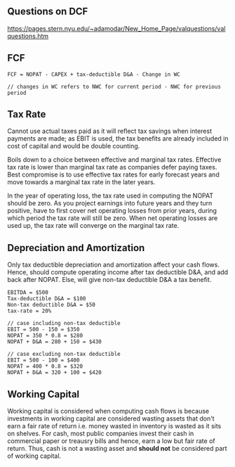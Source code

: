 ## Questions on DCF

https://pages.stern.nyu.edu/~adamodar/New_Home_Page/valquestions/valquestions.htm

## FCF

```
FCF = NOPAT - CAPEX + tax-deductible D&A - Change in WC

// changes in WC refers to NWC for current period - NWC for previous period
```

## Tax Rate

Cannot use actual taxes paid as it will reflect tax savings when interest payments are made; as EBIT is used, the tax benefits are already included in cost of capital and would be double counting.

Boils down to a choice between effective and marginal tax rates. Effective tax rate is lower than marginal tax rate as companies defer paying taxes. Best compromise is to use effective tax rates for early forecast years and move towards a marginal tax rate in the later years.

In the year of operating loss, the tax rate used in computing the NOPAT should be zero. As you project earnings into future years and they turn positive, have to first cover net operating losses from prior years, during which period the tax rate will still be zero. When net operating losses are used up, the tax rate will converge on the marginal tax rate.

## Depreciation and Amortization

Only tax deductible depreciation and amortization affect your cash flows. Hence, should compute operating income after tax deductible D&A, and add back after NOPAT. Else, will give non-tax deductible D&A a tax benefit.

```
EBITDA = $500
Tax-deductible D&A = $100
Non-tax deductible D&A = $50
tax-rate = 20%

// case including non-tax deductible
EBIT = 500 - 150 = $350
NOPAT = 350 * 0.8 = $280
NOPAT + D&A = 280 + 150 = $430

// case excluding non-tax deductible
EBIT = 500 - 100 = $400
NOPAT = 400 * 0.8 = $320
NOPAT + D&A = 320 + 100 = $420
```

## Working Capital

Working capital is considered when computing cash flows is because investments in working capital are considered wasting assets that don't earn a fair rate of return i.e. money wasted in inventory is wasted as it sits on shelves. For cash, most public companies invest their cash in commercial paper or treausry bills and hence, earn a low but fair rate of return. Thus, cash is not a wasting asset and **should not** be considered part of working capital.
